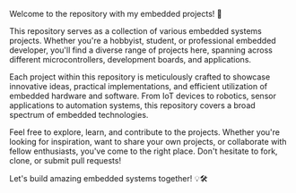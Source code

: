 Welcome to the repository with my embedded projects! 🚀

This repository serves as a collection of various embedded systems projects. Whether you're a hobbyist, student, or professional embedded developer, you'll find a diverse range of projects here, spanning across different microcontrollers, development boards, and applications.

Each project within this repository is meticulously crafted to showcase innovative ideas, practical implementations, and efficient utilization of embedded hardware and software. From IoT devices to robotics, sensor applications to automation systems, this repository covers a broad spectrum of embedded technologies.

Feel free to explore, learn, and contribute to the projects. Whether you're looking for inspiration, want to share your own projects, or collaborate with fellow enthusiasts, you've come to the right place. Don't hesitate to fork, clone, or submit pull requests!

Let's build amazing embedded systems together! 💡🛠️
